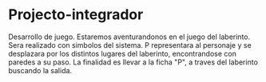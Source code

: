 # Projecto-integrador
Desarrollo de juego. Estaremos aventurandonos en el juego del laberinto. Sera realizado con simbolos del sistema. P representara al personaje y se desplazara por los distintos lugares del laberinto, encontrandose con paredes a su paso. La finalidad es llevar a la ficha "P", a traves del laberinto buscando la salida.  